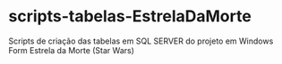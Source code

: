# scripts-tabelas-EstrelaDaMorte
Scripts de criação das tabelas em SQL SERVER do projeto em Windows Form Estrela da Morte (Star Wars)
